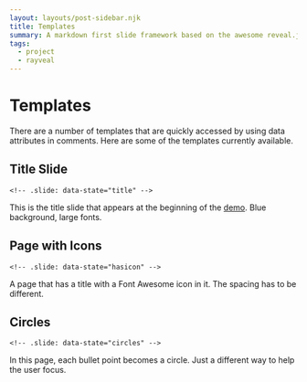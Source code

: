 ```yaml
---
layout: layouts/post-sidebar.njk
title: Templates
summary: A markdown first slide framework based on the awesome reveal.js, with multiple presentations, custom layouts and a whole lot more."
tags:
  - project
  - rayveal
---
```


# Templates
There are a number of templates that are quickly accessed by using data attributes in comments. Here are some of the templates currently available.

## Title Slide

`<!-- .slide: data-state="title" -->`

This is the title slide that appears at the beginning of the [demo](https://rayveal.tech). Blue background, large fonts.

## Page with Icons

`<!-- .slide: data-state="hasicon" -->`

A page that has a title with a Font Awesome icon in it. The spacing has to be different.

## Circles

`<!-- .slide: data-state="circles" -->`

In this page, each bullet point becomes a circle. Just a different way to help the user focus.
